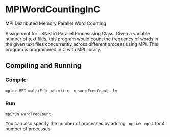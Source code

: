 # MPIWordCountingInC
MPI Distributed Memory Parallel Word Counting

Assignment for TSN3151 Parallel Processsing Class. Given a variable number of text files, this program would count the frequency of words in the given text files concurrently across different process using MPI. This program is programmed in C with MPI library.


## Compiling and Running
### Compile 
```mpicc MPI_multiFile_wLimit.c -o wordFreqCount -lm```

### Run
```mpirun wordFreqCount```

You can also specify the number of processes by adding `-np`, i.e `-np 4` for 4 number of processes


